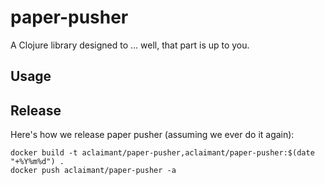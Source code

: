 # paper-pusher

A Clojure library designed to ... well, that part is up to you.

## Usage

## Release

Here's how we release paper pusher (assuming we ever do it again):

```
docker build -t aclaimant/paper-pusher,aclaimant/paper-pusher:$(date "+%Y%m%d") .
docker push aclaimant/paper-pusher -a
```
